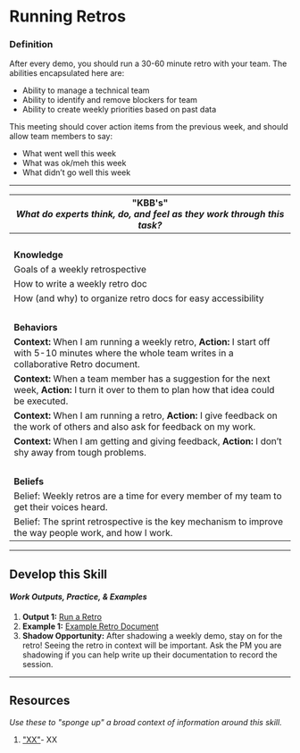 # Running Retros

### Definition
After every demo, you should run a 30-60 minute retro with your team. The abilities encapsulated here are: 
  - Ability to manage a technical team 
  - Ability to identify and remove blockers for team
  - Ability to create weekly priorities based on past data

This meeting should cover action items from the previous week, and should allow team members to say:
  - What went well this week
  - What was ok/meh this week
  - What didn’t go well this week

---- 

| **"KBB's"** <br> _What do experts think, do, and feel as they work through this task?_|
|----------|
| </br>| 
| **Knowledge**	| 
| Goals of a weekly retrospective | 
| How to write a weekly retro doc |
| How (and why) to organize retro docs for easy accessibility |
| </br>| 
| **Behaviors** |
| **Context:** When I am running a weekly retro, **Action:** I start off with 5-10 minutes where the whole team writes in a collaborative Retro document. | 
| **Context:** When a team member has a suggestion for the next week, **Action:** I turn it over to them to plan how that idea could be executed. | 
| **Context:** When I am running a retro, **Action:** I give feedback on the work of others and also ask for feedback on my work. | 
| **Context:** When I am getting and giving feedback, **Action:** I don’t shy away from tough problems. | 
| </br>| 
| **Beliefs** | 
| Belief: Weekly retros are a time for every member of my team to get their voices heard. | 
| Belief: The sprint retrospective is the key mechanism to improve the way people work, and how I work. | 

-----

## Develop this Skill
#### *Work Outputs, Practice, & Examples*

1. **Output 1:** [Run a Retro](https://github.com/andela/learningmap/tree/master/D4%2B/Product%20Manager/TWO's-%20Work%20Output%20Library/Output%2009-%20Run%20a%20Retro)
2. **Example 1:** [Example Retro Document](https://docs.google.com/document/d/1A2FZolo-JnkQkriVmq3naWxk232RI0UzoOxawWgWyiI/edit) 
3. **Shadow Opportunity:** After shadowing a weekly demo, stay on for the retro! Seeing the retro in context will be important. Ask the PM you are shadowing if you can help write up their documentation to record the session. 

----

## Resources 
*Use these to "sponge up" a broad context of information around this skill.*
1. ["XX"](XX)- XX

